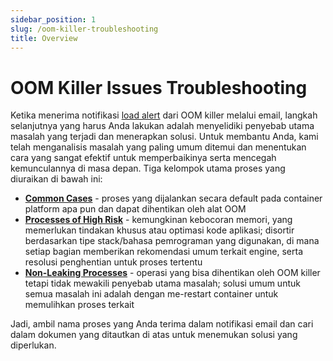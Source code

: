 ```yaml
---
sidebar_position: 1
slug: /oom-killer-troubleshooting
title: Overview
---
```

# OOM Killer Issues Troubleshooting

Ketika menerima notifikasi [load alert](https://docs.dewacloud.com/docs/load-alerts) dari OOM killer melalui email, langkah selanjutnya yang harus Anda lakukan adalah menyelidiki penyebab utama masalah yang terjadi dan menerapkan solusi. Untuk membantu Anda, kami telah menganalisis masalah yang paling umum ditemui dan menentukan cara yang sangat efektif untuk memperbaikinya serta mencegah kemunculannya di masa depan. Tiga kelompok utama proses yang diuraikan di bawah ini:

  * **[Common Cases](https://docs.dewacloud.com/docs/oom-killer-common-cases)** \- proses yang dijalankan secara default pada container platform apa pun dan dapat dihentikan oleh alat OOM
  * **[Processes of High Risk](https://docs.dewacloud.com/docs/oom-killer-leak-risk-processes)** \- kemungkinan kebocoran memori, yang memerlukan tindakan khusus atau optimasi kode aplikasi; disortir berdasarkan tipe stack/bahasa pemrograman yang digunakan, di mana setiap bagian memberikan rekomendasi umum terkait engine, serta resolusi penghentian untuk proses tertentu
  * **[Non-Leaking Processes](https://docs.dewacloud.com/docs/oom-killer-non-leaking-processes)** \- operasi yang bisa dihentikan oleh OOM killer tetapi tidak mewakili penyebab utama masalah; solusi umum untuk semua masalah ini adalah dengan me-restart container untuk memulihkan proses terkait

Jadi, ambil nama proses yang Anda terima dalam notifikasi email dan cari dalam dokumen yang ditautkan di atas untuk menemukan solusi yang diperlukan.